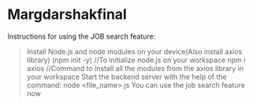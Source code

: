 # Margdarshakfinal
Instructions for using the JOB search feature:
>Install Node.js and node modules on your device(Also install axios library)
>(npm init -y) //To initialize node.js on your workspace
>npm i axios //Command to install all the modules from the axios library in your workspace
>Start the backend server with the help of the command: node <file_name>.js
>You can use the job search feature now
